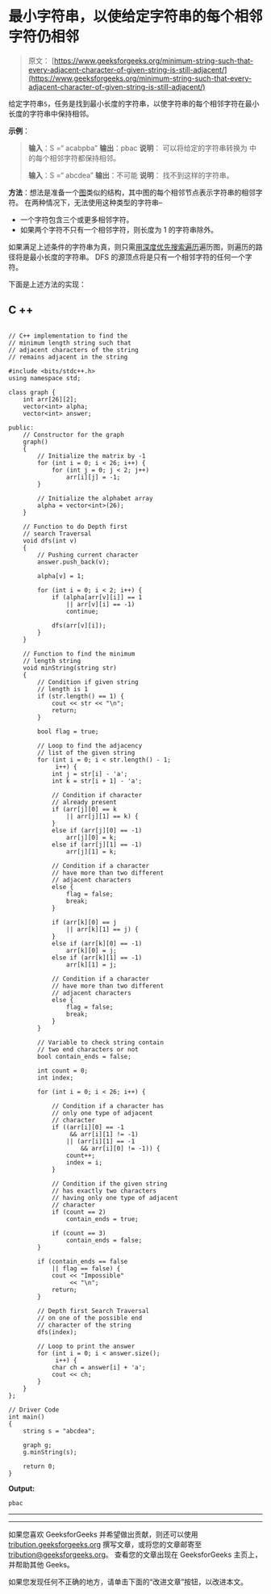 # 最小字符串，以使给定字符串的每个相邻字符仍相邻

> 原文： [https://www.geeksforgeeks.org/minimum-string-such-that-every-adjacent-character-of-given-string-is-still-adjacent/](https://www.geeksforgeeks.org/minimum-string-such-that-every-adjacent-character-of-given-string-is-still-adjacent/)

给定字符串`S`，任务是找到最小长度的字符串，以使字符串的每个相邻字符在最小长度的字符串中保持相邻。

**示例**：

> **输入**：S =“ acabpba”
> **输出**：pbac
> **说明**：
> 可以将给定的字符串转换为
> 中的每个相邻字符都保持相邻。
> 
> **输入**：S =“ abcdea”
> **输出**：不可能
> **说明**：
> 找不到这样的字符串。

**方法**：想法是准备一个[图](https://www.geeksforgeeks.org/graph-and-its-representations/)类似的结构，其中图的每个相邻节点表示字符串的相邻字符。 在两种情况下，无法使用这种类型的字符串–

*   一个字符包含三个或更多相邻字符。
*   如果两个字符不只有一个相邻字符，则长度为 1 的字符串除外。

如果满足上述条件的字符串为真，则只需[用](https://www.geeksforgeeks.org/algorithms-gq/graph-traversals-gq/)[深度优先搜索遍历](https://www.geeksforgeeks.org/depth-first-search-or-dfs-for-a-graph/)遍历图，则遍历的路径将是最小长度的字符串。 DFS 的源顶点将是只有一个相邻字符的任何一个字符。

下面是上述方法的实现：

## C ++

```

// C++ implementation to find the 
// minimum length string such that 
// adjacent characters of the string 
// remains adjacent in the string 

#include <bits/stdc++.h> 
using namespace std; 

class graph { 
    int arr[26][2]; 
    vector<int> alpha; 
    vector<int> answer; 

public: 
    // Constructor for the graph 
    graph() 
    { 
        // Initialize the matrix by -1 
        for (int i = 0; i < 26; i++) { 
            for (int j = 0; j < 2; j++) 
                arr[i][j] = -1; 
        } 

        // Initialize the alphabet array 
        alpha = vector<int>(26); 
    } 

    // Function to do Depth first 
    // search Traversal 
    void dfs(int v) 
    { 
        // Pushing current character 
        answer.push_back(v); 

        alpha[v] = 1; 

        for (int i = 0; i < 2; i++) { 
            if (alpha[arr[v][i]] == 1 
                || arr[v][i] == -1) 
                continue; 

            dfs(arr[v][i]); 
        } 
    } 

    // Function to find the minimum 
    // length string 
    void minString(string str) 
    { 
        // Condition if given string 
        // length is 1 
        if (str.length() == 1) { 
            cout << str << "\n"; 
            return; 
        } 

        bool flag = true; 

        // Loop to find the adjacency 
        // list of the given string 
        for (int i = 0; i < str.length() - 1; 
             i++) { 
            int j = str[i] - 'a'; 
            int k = str[i + 1] - 'a'; 

            // Condition if character 
            // already present 
            if (arr[j][0] == k 
                || arr[j][1] == k) { 
            } 
            else if (arr[j][0] == -1) 
                arr[j][0] = k; 
            else if (arr[j][1] == -1) 
                arr[j][1] = k; 

            // Condition if a character 
            // have more than two different 
            // adjacent characters 
            else { 
                flag = false; 
                break; 
            } 

            if (arr[k][0] == j 
                || arr[k][1] == j) { 
            } 
            else if (arr[k][0] == -1) 
                arr[k][0] = j; 
            else if (arr[k][1] == -1) 
                arr[k][1] = j; 

            // Condition if a character 
            // have more than two different 
            // adjacent characters 
            else { 
                flag = false; 
                break; 
            } 
        } 

        // Variable to check string contain 
        // two end characters or not 
        bool contain_ends = false; 

        int count = 0; 
        int index; 

        for (int i = 0; i < 26; i++) { 

            // Condition if a character has 
            // only one type of adjacent 
            // character 
            if ((arr[i][0] == -1 
                 && arr[i][1] != -1) 
                || (arr[i][1] == -1 
                    && arr[i][0] != -1)) { 
                count++; 
                index = i; 
            } 

            // Condition if the given string 
            // has exactly two characters 
            // having only one type of adjacent 
            // character 
            if (count == 2) 
                contain_ends = true; 

            if (count == 3) 
                contain_ends = false; 
        } 

        if (contain_ends == false
            || flag == false) { 
            cout << "Impossible"
                 << "\n"; 
            return; 
        } 

        // Depth first Search Traversal 
        // on one of the possible end 
        // character of the string 
        dfs(index); 

        // Loop to print the answer 
        for (int i = 0; i < answer.size(); 
             i++) { 
            char ch = answer[i] + 'a'; 
            cout << ch; 
        } 
    } 
}; 

// Driver Code 
int main() 
{ 
    string s = "abcdea"; 

    graph g; 
    g.minString(s); 

    return 0; 
} 

```

**Output:**

```
pbac

```



* * *

* * *

如果您喜欢 GeeksforGeeks 并希望做出贡献，则还可以使用 [tribution.geeksforgeeks.org](https://contribute.geeksforgeeks.org/) 撰写文章，或将您的文章邮寄至 tribution@geeksforgeeks.org。 查看您的文章出现在 GeeksforGeeks 主页上，并帮助其他 Geeks。

如果您发现任何不正确的地方，请单击下面的“改进文章”按钮，以改进本文。